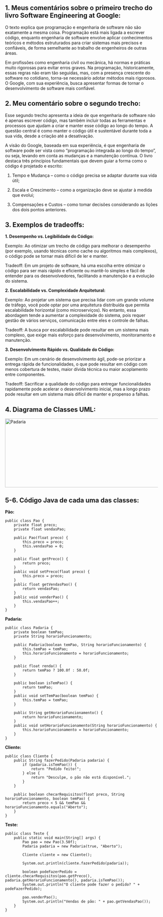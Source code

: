 ## 1. Meus comentários sobre o primeiro trecho do livro Software Engineering at Google:

  O texto explica que programação e engenharia de software não são exatamente a mesma coisa. Programação está mais ligada a escrever código, enquanto engenharia de software envolve aplicar conhecimentos teóricos e métodos estruturados para criar sistemas mais precisos e confiáveis, de forma semelhante ao trabalho de engenheiros de outras áreas.

Em profissões como engenharia civil ou mecânica, há normas e práticas muito rigorosas para evitar erros graves. Na programação, historicamente, essas regras não eram tão seguidas, mas, com a presença crescente do software no cotidiano, torna-se necessário adotar métodos mais rigorosos. O Google, com sua experiência, busca apresentar formas de tornar o desenvolvimento de software mais confiável.



## 2. Meu comentário sobre o segundo trecho:

  Esse segundo trecho apresenta a ideia de que engenharia de software não é apenas escrever código, mas também incluir todas as ferramentas e processos que ajudam a criar e manter esse código ao longo do tempo. A questão central é como manter o código útil e sustentável durante toda a sua vida, desde a criação até a desativação.

A visão do Google, baseada em sua experiência, é que engenharia de software pode ser vista como “programação integrada ao longo do tempo”, ou seja, levando em conta as mudanças e a manutenção contínua. O livro destaca três princípios fundamentais que devem guiar a forma como o código é projetado e escrito:

1. Tempo e Mudança – como o código precisa se adaptar durante sua vida útil;

2. Escala e Crescimento – como a organização deve se ajustar à medida que evolui;

3. Compensações e Custos – como tomar decisões considerando as lições dos dois pontos anteriores.



## 3. Exemplos de tradeoffs:

**1. Desempenho vs. Legibilidade do Código:**

Exemplo: Ao otimizar um trecho de código para melhorar o desempenho (por exemplo, usando técnicas como cache ou algoritmos mais complexos), o código pode se tornar mais difícil de ler e manter.

Tradeoff: Em um projeto de software, há uma escolha entre otimizar o código para ser mais rápido e eficiente ou mantê-lo simples e fácil de entender para os desenvolvedores, facilitando a manutenção e a evolução do sistema.

**2. Escalabilidade vs. Complexidade Arquitetural:**

Exemplo: Ao projetar um sistema que precisa lidar com um grande volume de tráfego, você pode optar por uma arquitetura distribuída que permita escalabilidade horizontal (como microserviços). No entanto, essa abordagem tende a aumentar a complexidade do sistema, pois requer gestão de vários serviços, comunicação entre eles e controle de falhas.

Tradeoff: A busca por escalabilidade pode resultar em um sistema mais complexo, que exige mais esforço para desenvolvimento, monitoramento e manutenção.

**3. Desenvolvimento Rápido vs. Qualidade do Código:**

Exemplo: Em um cenário de desenvolvimento ágil, pode-se priorizar a entrega rápida de funcionalidades, o que pode resultar em código com menos cobertura de testes, maior dívida técnica ou maior acoplamento entre componentes.

Tradeoff: Sacrificar a qualidade do código para entregar funcionalidades rapidamente pode acelerar o desenvolvimento inicial, mas a longo prazo pode resultar em um sistema mais difícil de manter e propenso a falhas.

## 4. Diagrama de Classes UML:

<img width="686" height="227" alt="Padaria" src="https://github.com/user-attachments/assets/c2a9bd4b-ff94-4038-900d-ce8b6cf15a62" />

## 5-6. Código Java de cada uma das classes: 

**Pão:**
```
public class Pao {
    private float preco;
    private float vendasPao;
    
    public Pao(float preco) {
        this.preco = preco;
        this.vendasPao = 0;
    }
    
    public float getPreco() {
        return preco;
    }
    public void setPreco(float preco) {
        this.preco = preco;
    }
    public float getVendasPao() {
        return vendasPao;
    }
    public void venderPao() {
        this.vendasPao++;
    }
}

```

**Padaria:**
```
public class Padaria {
    private boolean temPao;
    private String horarioFuncionamento;

    public Padaria(boolean temPao, String horarioFuncionamento) {
        this.temPao = temPao;
        this.horarioFuncionamento = horarioFuncionamento;
    }

    public float renda() {
        return temPao ? 100.0f : 50.0f;
    }

    public boolean isTemPao() {
        return temPao;
    }
    public void setTemPao(boolean temPao) {
        this.temPao = temPao;
    }

    public String getHorarioFuncionamento() {
        return horarioFuncionamento;
    }
    public void setHorarioFuncionamento(String horarioFuncionamento) {
        this.horarioFuncionamento = horarioFuncionamento;
    }
}
``` 

**Cliente:** 
```
public class Cliente {
    public String fazerPedido(Padaria padaria) {
        if (padaria.isTemPao()) {
            return "Pedido feito!";
        } else {
            return "Desculpe, o pão não está disponível.";
        }
    }

    public boolean checarRequisitos(float preco, String horarioFuncionamento, boolean temPao) {
        return preco < 5 && temPao && horarioFuncionamento.equals("Aberto");
    }
}
```

**Teste:** 
```
public class Teste {
    public static void main(String[] args) {
        Pao pao = new Pao(3.50f);
        Padaria padaria = new Padaria(true, "Aberto");

        Cliente cliente = new Cliente();

        System.out.println(cliente.fazerPedido(padaria));

        boolean podeFazerPedido = cliente.checarRequisitos(pao.getPreco(), padaria.getHorarioFuncionamento(), padaria.isTemPao());
        System.out.println("O cliente pode fazer o pedido? " + podeFazerPedido);

        pao.venderPao();
        System.out.println("Vendas de pão: " + pao.getVendasPao());
    }
}
```




